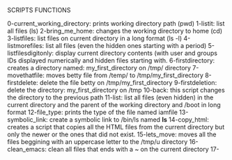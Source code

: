 SCRIPTS FUNCTIONS

0-current_working_directory: prints working directory path (pwd)
1-listit: list all files (ls)
2-bring_me_home: changes the working directory to home (cd)
3-listfiles: list files on current directory in a long format (ls -l)
4-listmorefiles: list all files (even the hidden ones starting with a period)
5-listfilesdigitonly: display current directory contents (with user and groups IDs displayed numerically and hidden files starting with.
6-firstdirectory: creates a directory named: my_first_directory on /tmp/ directory
7-movethatfile: moves betty file from /temp/ to /tmp/my_first_directory
8-firstdelete: delete the file betty on /tmp/my_first_directory
9-firstdeletion: delete the directory: my_first_directory on /tmp
10-back: this script changes the directory to the previous path
11-list: list all files (even hidden) in the current directory and the parent of the working directory and /boot in long format
12-file_type: prints the type of the file named iamfile
13-symbolic_link: create a symbolic link to /bin/ls named __ls__
14-copy_html: creates a script that copies all the HTML files from the current directory but only the newer or the ones that did not exist.
15-lets_move: moves all the files beggining with an uppercase letter to the /tmp/u directory
16-clean_emacs: clean all files that ends with a ~ on the current directory
17- 